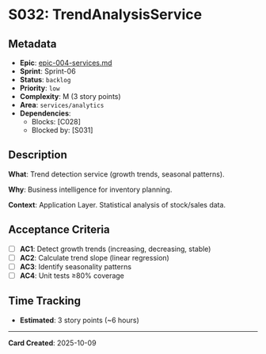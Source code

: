 # S032: TrendAnalysisService

## Metadata
- **Epic**: [epic-004-services.md](../../02_epics/epic-004-services.md)
- **Sprint**: Sprint-06
- **Status**: `backlog`
- **Priority**: `low`
- **Complexity**: M (3 story points)
- **Area**: `services/analytics`
- **Dependencies**:
  - Blocks: [C028]
  - Blocked by: [S031]

## Description

**What**: Trend detection service (growth trends, seasonal patterns).

**Why**: Business intelligence for inventory planning.

**Context**: Application Layer. Statistical analysis of stock/sales data.

## Acceptance Criteria

- [ ] **AC1**: Detect growth trends (increasing, decreasing, stable)
- [ ] **AC2**: Calculate trend slope (linear regression)
- [ ] **AC3**: Identify seasonality patterns
- [ ] **AC4**: Unit tests ≥80% coverage

## Time Tracking
- **Estimated**: 3 story points (~6 hours)

---
**Card Created**: 2025-10-09
